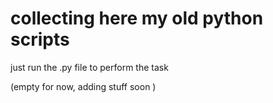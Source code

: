 # collecting here my old python scripts 
just run the .py file to perform the task

(empty for now, adding stuff soon 
)
